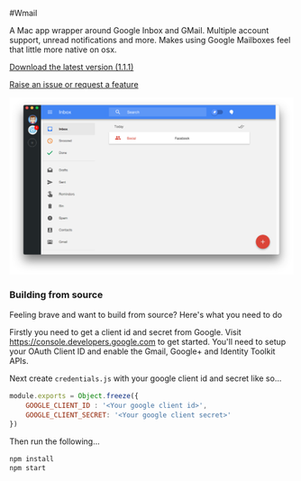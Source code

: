 #Wmail

A Mac app wrapper around Google Inbox and GMail. Multiple account support, unread notifications and more. Makes using Google Mailboxes feel that little more native on osx.

[Download the latest version (1.1.1)](https://raw.githubusercontent.com/Thomas101/wmail/master/release/WMail_latest.zip)

[Raise an issue or request a feature](https://github.com/Thomas101/wmail/issues)

![Screenshot](https://raw.githubusercontent.com/Thomas101/wmail/master/screenshot.png "Screenshot")

### Building from source
Feeling brave and want to build from source? Here's what you need to do

Firstly you need to get a client id and secret from Google. Visit https://console.developers.google.com to get started. You'll need to setup your OAuth Client ID and enable the Gmail, Google+ and Identity Toolkit APIs.

Next create `credentials.js` with your google client id and secret like so...

```js
module.exports = Object.freeze({
	GOOGLE_CLIENT_ID : '<Your google client id>',
	GOOGLE_CLIENT_SECRET: '<Your google client secret>'
})
```

Then run the following...

```
npm install
npm start
```
